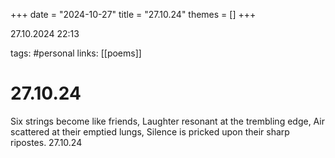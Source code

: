+++
date = "2024-10-27"
title = "27.10.24"
themes = []
+++

27.10.2024 22:13

tags: #personal
links: [[poems]]

# 27.10.24

Six strings become like friends,
Laughter resonant at the trembling edge,
Air scattered at their emptied lungs,
Silence is pricked upon their sharp ripostes.
27.10.24

